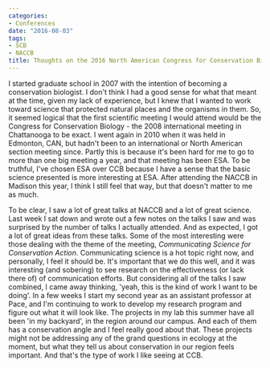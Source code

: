 ```yaml
---
categories:
- Conferences
date: "2016-08-03"
tags:
- SCB
- NACCB
title: Thoughts on the 2016 North American Congress for Conservation Biology
---
```


I started graduate school in 2007 with the intention of becoming a conservation biologist. I don't think I had a good sense for what that meant at the time, given my lack of experience, but I knew that I wanted to work toward science that protected natural places and the organisms in them. So, it seemed logical that the first scientific meeting I would attend would be the Congress for Conservation Biology - the 2008 international meeting in Chattanooga to be exact. I went again in 2010 when it was held in Edmonton, CAN, but hadn't been to an international or North American section meeting since. Partly this is because it's been hard for me to go to more than one big meeting a year, and that meeting has been ESA. To be truthful, I've chosen ESA over CCB because I have a sense that the basic science presented is more interesting at ESA. After attending the NACCB in Madison this year, I think I still feel that way, but that doesn't matter to me as much.

To be clear, I saw a lot of great talks at NACCB and a lot of great science. Last week I sat down and wrote out a few notes on the talks I saw and was surprised by the number of talks I actually attended. And as expected, I got a lot of great ideas from these talks. Some of the most interesting were those dealing with the theme of the meeting, *Communicating Science for Conservation Action*. Communicating science is a hot topic right now, and personally, I feel it should be. It's important that we do this well, and it was interesting (and sobering) to see research on the effectiveness (or lack there of) of communication efforts. But considering all of the talks I saw combined, I came away thinking, 'yeah, this is the kind of work I want to be doing'. In a few weeks I start my second year as an assistant professor at Pace, and I'm continuing to work to develop my research program and figure out what it will look like. The projects in my lab this summer have all been 'in my backyard', in the region around our campus. And each of them has a conservation angle and I feel really good about that. These projects might not be addressing any of the grand questions in ecology at the moment, but what they tell us about conservation in our region feels important. And that's the type of work I like seeing at CCB.
